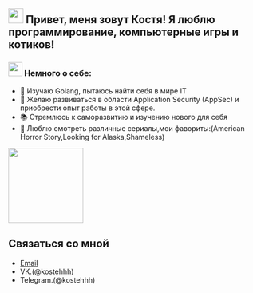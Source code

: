 <h2> <img src="https://emojis.slackmojis.com/emojis/images/1588315024/8823/hyperkitty.gif?1588315024" width="30"> Привет, меня зовут Костя! Я люблю программирование, компьютерные игры и котиков!
 



###  <h3> <img src="https://emojis.slackmojis.com/emojis/images/1621024394/39092/cat-roll.gif?1621024394" width="28" /> Немного о себе:</a></h3>
- 🌟 Изучаю Golang, пытаюсь найти себя в мире IT
- 🎯 Желаю развиваться в области Application Security (AppSec) и приобрести опыт работы в этой сфере.                                      
- 📚 Стремлюсь к саморазвитию и изучению нового для себя
- 👀 Люблю смотреть различные сериалы,мои фавориты:(American Horror Story,Looking for Alaska,Shameless)
                                                                                                                

 <img src="https://media.giphy.com/media/3kPDmoWdBpQPNhCnUG/giphy.gif" width="150"/>

## Связаться со мной

- [Email](kostya.gromov.2000@inbox.ru)
- VK.(@kostehhh)
- Telegram.(@kostehhh)
  




